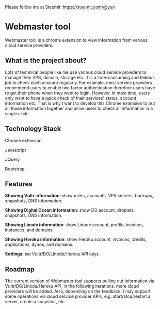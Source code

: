 Please follow me at Steemit: https://steemit.com/@yuxi

# Webmaster tool

Webmaster tool is a chrome extension to view information from various cloud service providers.

## What is the project about?

Lots of technical people like me use various cloud service providers to manage their VPS, domain, storage etc. It is a time-consuming and tedious job to check each account regularly. For example, most service providers recommend users to enable two factor authentication therefore users have to get their phone when they want to login. However, in most time, users only want to have a quick check of their services' status, account information etc. That is why I want to develop this Chrome extension to put all those information together and allow users to check all information in a single click!

## Technology Stack

Chrome extension

Javascript

JQuery

Bootstrap

## Features


**Showing Vultr information**: show users, accounts, VPS servers, backups, snapshots, DNS information.

**Showing Digital Ocean information**: show DO account, droplets, snapshots, DNS information.

**Showing Linode information**: show Linode account, profile, invoices, instances, and domains.

**Showing Heroku information**: show Heroku account, invoices, credits, applications, dynos, and domains.

**Settings**: set Vultr/DO/Linode/Heroku API keys.

## Roadmap

The current version of Webmaster tool supports pulling out information via Vultr/DO/Linode/Heroku API, in the following iterations, more cloud providers will be added. Also, depending on the feedback, I may support some operations via cloud service provider APIs, e.g. start/stop/restart a server, create a snapshot, etc. 


